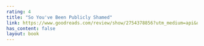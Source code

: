 ```yaml
---
rating: 4
title: "So You've Been Publicly Shamed"
link: https://www.goodreads.com/review/show/2754378856?utm_medium=api&utm_source=rss
has_content: false
layout: book
---
```

